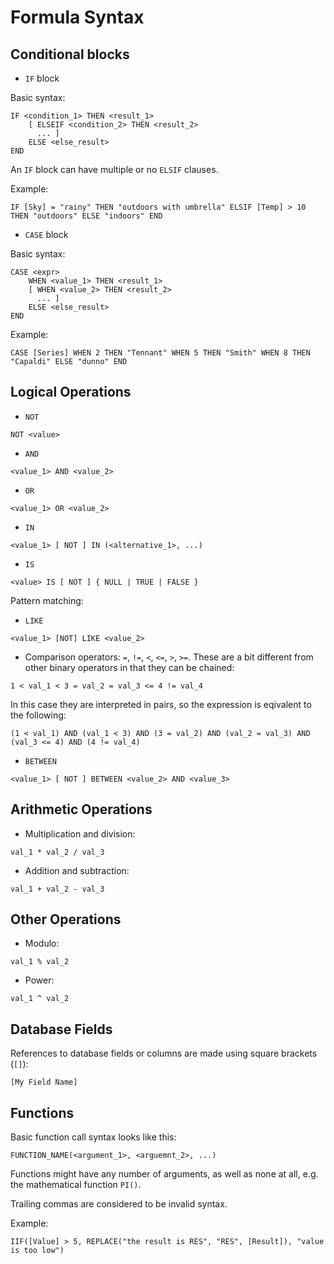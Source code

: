 # Formula Syntax

## Conditional blocks

- `IF` block

Basic syntax:
```
IF <condition_1> THEN <result_1>
    [ ELSEIF <condition_2> THEN <result_2>
      ... ]
    ELSE <else_result>
END
```
An `IF` block can have multiple or no `ELSIF` clauses.

Example:
```
IF [Sky] = "rainy" THEN "outdoors with umbrella" ELSIF [Temp] > 10 THEN "outdoors" ELSE "indoors" END
```

- `CASE` block

Basic syntax:
```
CASE <expr>
    WHEN <value_1> THEN <result_1>
    [ WHEN <value_2> THEN <result_2>
      ... ]
    ELSE <else_result>
END
```
Example:
```
CASE [Series] WHEN 2 THEN "Tennant" WHEN 5 THEN "Smith" WHEN 8 THEN "Capaldi" ELSE "dunno" END
```

## Logical Operations

- `NOT`
```
NOT <value>
```

- `AND`
```
<value_1> AND <value_2>
```

- `OR`
```
<value_1> OR <value_2>
```

- `IN`
```
<value_1> [ NOT ] IN (<alternative_1>, ...)
```

- `IS`
```
<value> IS [ NOT ] { NULL | TRUE | FALSE }
```

Pattern matching:

- `LIKE`
```
<value_1> [NOT] LIKE <value_2>
```

- Comparison operators: `=`, `!=`, `<`, `<=`, `>`, `>=`.
These are a bit different from other binary operators in that they can be chained:
```
1 < val_1 < 3 = val_2 = val_3 <= 4 != val_4
```
In this case they are interpreted in pairs, so the expression is eqivalent to the following:
```
(1 < val_1) AND (val_1 < 3) AND (3 = val_2) AND (val_2 = val_3) AND (val_3 <= 4) AND (4 != val_4)
```

- `BETWEEN`
```
<value_1> [ NOT ] BETWEEN <value_2> AND <value_3>
```

## Arithmetic Operations

- Multiplication and division:
```
val_1 * val_2 / val_3
```

- Addition and subtraction:
```
val_1 + val_2 - val_3
```

## Other Operations

- Modulo:
```
val_1 % val_2
```

- Power:
```
val_1 ^ val_2
```

## Database Fields

References to database fields or columns are made using square brackets (`[]`):
```
[My Field Name]
```

## Functions

Basic function call syntax looks like this:
```
FUNCTION_NAME(<argument_1>, <arguemnt_2>, ...)
```

Functions might have any number of arguments, as well as none at all, e.g. the mathematical function `PI()`.

Trailing commas are considered to be invalid syntax.

Example:
```
IIF([Value] > 5, REPLACE("the result is RES", "RES", [Result]), "value is too low")
```
